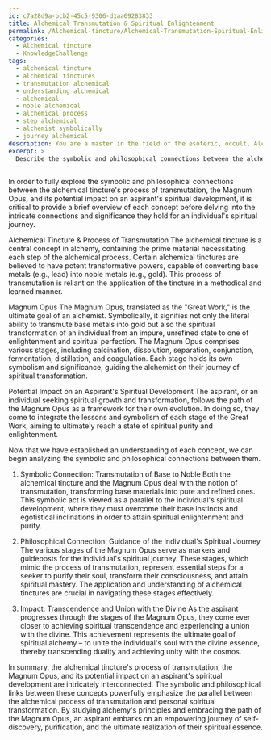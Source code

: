 ```yaml
---
id: c7a28d9a-bcb2-45c5-9306-d1aa69283833
title: Alchemical Transmutation & Spiritual Enlightenment
permalink: /Alchemical-tincture/Alchemical-Transmutation-Spiritual-Enlightenment/
categories:
  - Alchemical tincture
  - KnowledgeChallenge
tags:
  - alchemical tincture
  - alchemical tinctures
  - transmutation alchemical
  - understanding alchemical
  - alchemical
  - noble alchemical
  - alchemical process
  - step alchemical
  - alchemist symbolically
  - journey alchemical
description: You are a master in the field of the esoteric, occult, Alchemical tincture and Education. You are a writer of tests, challenges, books and deep knowledge on Alchemical tincture for initiates and students to gain deep insights and understanding from. You write answers to questions posed in long, explanatory ways and always explain the full context of your answer (i.e., related concepts, formulas, examples, or history), as well as the step-by-step thinking process you take to answer the challenges. Be rigorous and thorough, and summarize the key themes, ideas, and conclusions at the end.
excerpt: >
  Describe the symbolic and philosophical connections between the alchemical tincture's process of transmutation, the Magnum Opus, and its potential impact on an aspirant's spiritual development.
---
```

In order to fully explore the symbolic and philosophical connections between the alchemical tincture's process of transmutation, the Magnum Opus, and its potential impact on an aspirant's spiritual development, it is critical to provide a brief overview of each concept before delving into the intricate connections and significance they hold for an individual's spiritual journey.

Alchemical Tincture & Process of Transmutation
The alchemical tincture is a central concept in alchemy, containing the prime material necessitating each step of the alchemical process. Certain alchemical tinctures are believed to have potent transformative powers, capable of converting base metals (e.g., lead) into noble metals (e.g., gold). This process of transmutation is reliant on the application of the tincture in a methodical and learned manner.

Magnum Opus
The Magnum Opus, translated as the "Great Work," is the ultimate goal of an alchemist. Symbolically, it signifies not only the literal ability to transmute base metals into gold but also the spiritual transformation of an individual from an impure, unrefined state to one of enlightenment and spiritual perfection. The Magnum Opus comprises various stages, including calcination, dissolution, separation, conjunction, fermentation, distillation, and coagulation. Each stage holds its own symbolism and significance, guiding the alchemist on their journey of spiritual transformation.

Potential Impact on an Aspirant's Spiritual Development
The aspirant, or an individual seeking spiritual growth and transformation, follows the path of the Magnum Opus as a framework for their own evolution. In doing so, they come to integrate the lessons and symbolism of each stage of the Great Work, aiming to ultimately reach a state of spiritual purity and enlightenment.

Now that we have established an understanding of each concept, we can begin analyzing the symbolic and philosophical connections between them.

1. Symbolic Connection: Transmutation of Base to Noble
Both the alchemical tincture and the Magnum Opus deal with the notion of transmutation, transforming base materials into pure and refined ones. This symbolic act is viewed as a parallel to the individual's spiritual development, where they must overcome their base instincts and egotistical inclinations in order to attain spiritual enlightenment and purity.

2. Philosophical Connection: Guidance of the Individual's Spiritual Journey
The various stages of the Magnum Opus serve as markers and guideposts for the individual's spiritual journey. These stages, which mimic the process of transmutation, represent essential steps for a seeker to purify their soul, transform their consciousness, and attain spiritual mastery. The application and understanding of alchemical tinctures are crucial in navigating these stages effectively.

3. Impact: Transcendence and Union with the Divine
As the aspirant progresses through the stages of the Magnum Opus, they come ever closer to achieving spiritual transcendence and experiencing a union with the divine. This achievement represents the ultimate goal of spiritual alchemy – to unite the individual's soul with the divine essence, thereby transcending duality and achieving unity with the cosmos.

In summary, the alchemical tincture's process of transmutation, the Magnum Opus, and its potential impact on an aspirant's spiritual development are intricately interconnected. The symbolic and philosophical links between these concepts powerfully emphasize the parallel between the alchemical process of transmutation and personal spiritual transformation. By studying alchemy's principles and embracing the path of the Magnum Opus, an aspirant embarks on an empowering journey of self-discovery, purification, and the ultimate realization of their spiritual essence.
